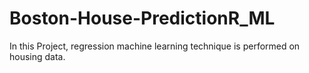 # Boston-House-PredictionR_ML
In this Project, regression machine learning technique is performed on housing data.
